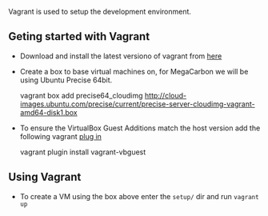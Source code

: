 Vagrant is used to setup the development environment. 

## Geting started with Vagrant 

* Download and install the latest versiono of vagrant from [here](http://www.vagrantup.com/downloads.html)
* Create a box to base virtual machines on, for MegaCarbon we will be using Ubuntu Precise 64bit.

  vagrant box add precise64_cloudimg http://cloud-images.ubuntu.com/precise/current/precise-server-cloudimg-vagrant-amd64-disk1.box

* To ensure the VirtualBox Guest Additions match the host version add the following vagrant [plug in](http://kvz.io/blog/2013/01/16/vagrant-tip-keep-virtualbox-guest-additions-in-sync/)

  vagrant plugin install vagrant-vbguest

## Using Vagrant

* To create a VM using the box above enter the `setup/` dir and run `vagrant up`
